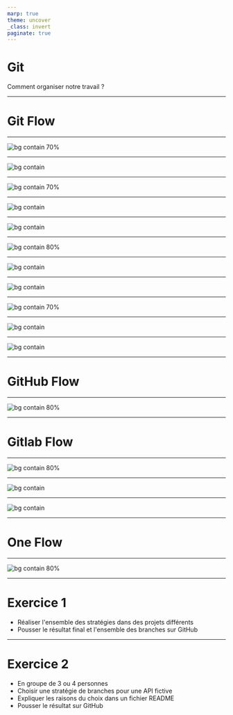 ```yaml
---
marp: true
theme: uncover
_class: invert
paginate: true
---
```


# Git

Comment organiser notre travail ?

<!--
Comment facilement travailler à plusieurs sur le même projet ?

A l'aide de conventions.

Il existe 4 grandes conventions :
- Git flow
- GitHub flow
- Gitlab flow
- One flow
-->

---

# Git Flow

<!--
La statégie Git Flow a été créée en 2010 par Vincent Drisseen.
-->

---

![bg contain 70%](./resources/git_flow_full.png)

<!--
La stratégie Git Flow repose sur 2 branches à la durée de vie infine. master et develop

- master : Branche qui contient le code déployé en production
- develop : Branche qui contient le code déployé en pré-production
- hotfix-* : Branche qui contient le code d'un correctif urgent
- feature-* : Branche qui contient le code d'une nouvelle fonctionnalité
- release-* : Branche qui contient le code d'une nouvelle version de l'application

Voyons comment faire en ligne de commande
-->

---

![bg contain](./resources/git_flow_init.png)

<!--
Création d'un nouveau projet Git
-->

<!--
```
mkdir git_flow
cd git_flow/

git init
echo '# Git Flow example' > README.md
git add README.mdgit commit -m "init project"

git branch develop
git branch
```
-->

---

![bg contain 70%](./resources/git_flow_hotfix.png)

<!--
Commencons par la branche hotfix.

Les regles sont : 
- La branche hotfix part de la branche master
- La branche hotfix est merge sur la branche master et la branche develop
- Une fois merge, la branche peux être supprimée
-->

---

![bg contain](./resources/git_flow_hotfix_prep.png)

<!--
Préparons notre commit sur la branche hotfix
-->

<!--
```
git branch hotfix-1 master
git switch hotfix-1

echo '# Git Flow sample' > README.md
git add README.md
git commit -m "fix README"
```
-->

---

![bg contain](./resources/git_flow_hotfix_merge.png)

<!--
Faisons un merge de hotfix-1 dans master et develop

On utilise l'option --no-ff pour forcer un merge avec un commit de merge
-->

<!--
```
git switch develop
echo '.vscode' > .gitignore
git add .gitignore
git commit -m "add .gitignore"

git merge hotfix-1 --no-ff

git switch master
git merge hotfix-1 --no-ff
 
git branch -d hotfix-1
```
-->

---

![bg contain 80%](./resources/git_flow_feature.png)

<!--
Les règles sont :
- Une branche feature part de develop
- Un branche feature est merge dans la branche develop
- Une fois merge, la branche peux être supprimée
-->

---

![bg contain](./resources/git_flow_feature_prep.png)

<!--
Préparons 2 commit
-->

<!--
```
git branch feature-1 develop
git switch feature-1

echo '# coding: utf-8' > app.py
git add app.py
git commit -m "add app.py"

printf ".vscode\n.venv" > .gitignore
git add .gitignore
git commit -m "update .gitignore"
```
-->

---

![bg contain](./resources/git_flow_feature_merge.png)

<!--
Puis réalisons le merge sur develop
-->

<!--
```
git switch develop
git merge feature-1 --no-ff
git branch -d feature-1
```
-->

---

![bg contain 70%](./resources/git_flow_release.png)

<!--
Les règles sont :
- Une branche release part de develop
- Une branche release est merge dans master et develop
- Une fois merge la branche peux être supprimée
-->

---

![bg contain](./resources/git_flow_release_prep.png)

<!--
Préparons un commit
-->

<!--
```
git branch release-1 develop
git switch release-1

printf "# Git Flow sample\n\nFull lifecyle" > README.md
git add README.md
git commit -m "last fix before prod"
```
-->

---

![bg contain](./resources/git_flow_release_merge.png)


<!--
Puis réalisons le merge sur master et develop
-->

<!--
git switch master
git merge release-1 --no-ff

git switch develop
git merge release-1 --no-ff
-->

---

# GitHub Flow

<!--
La statégie GitHub Flow a été créée en 2011 par GitHub.

C'est une alternative plus simple à la stratégie Git Flow.

C'est une stratégie utile pour les petits projets
-->

---

![bg contain 80%](./resources/github_flow.png)

<!--
Les règles sont :
- Une branche feature part de master
- Une branche feature est merge dans master
- Une fois merge, une branche peux être supprimée
-->

---

# Gitlab Flow

<!--
La statégie Gitlab Flow a été créée en 2014 par Gitlab.
-->

---

![bg contain 80%](./resources/gitlab_flow.png)

<!--
Le principe est d'utiliser la branche master pour développer et d'utiliser des branches pour stocker les versions de l'application.

Comme le developpement des hotfix est réalisé sur la branche master, il est nécessaire de mettre à jours les branches concernées à l'aide de la commande cherry pick
-->

---

![bg contain](./resources/gitlab_flow_init.png)

<!--
Création d'un nouveau projet Git
-->

<!--
```
mkdir gitlab_flow
cd gitlab_flow/
git init

echo "# Gitlab Flow" > README.md
git add README.md
git commit -m "init project"
 
git branch v1.0 master
echo ".vscode" > .gitignore
git add .gitignore
git commit -m "fix missing .gitignore"
```
-->

---

![bg contain](./resources/gitlab_flow_cherry.png)

<!--
Faisons maintenant un cherry pick de notre fix sur notre branche v1.0 (c'est à dire récupérer le commit de fix dans notre historique Git).
-->

<!--
```
echo "# coding: utf-8" > app.py
git add app.py
git commit -m "add application"
 
git log --pretty=oneline
git switch v1.0

git cherry-pick <id>
git log --pretty=oneline
```
-->

---

# One Flow

<!--
La statégie Gitlab Flow a été proposée en 2015 par Adam Ruka.

Elle reprends les règles de la statégie Git Flow, à ceci près que la stratégie One Flow ne possède pas de branche develop.
-->

---

![bg contain 80%](./resources/one_flow.png)

---

# Exercice 1

- Réaliser l'ensemble des stratégies dans des projets différents
- Pousser le résultat final et l'ensemble des branches sur GitHub

---

# Exercice 2

- En groupe de 3 ou 4 personnes
- Choisir une stratégie de branches pour une API fictive
- Expliquer les raisons du choix dans un fichier README
- Pousser le résultat sur GitHub